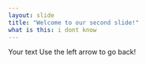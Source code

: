 ```yaml
---
layout: slide
title: "Welcome to our second slide!"
what is this: i dont know
---
```

Your text
Use the left arrow to go back!
